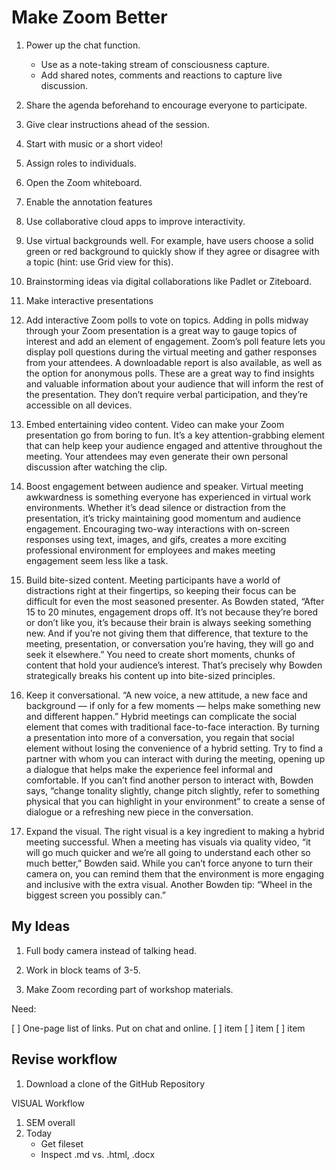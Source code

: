 # Make Zoom Better

1. Power up the chat function.
    + Use as a note-taking stream of consciousness capture.
    + Add shared notes, comments and reactions to capture live discussion.

2. Share the agenda beforehand to encourage everyone to participate.

3. Give clear instructions ahead of the session.

4. Start with music or a short video!

5. Assign roles to individuals.

6. Open the Zoom whiteboard.

7. Enable the annotation features

8. Use collaborative cloud apps to improve interactivity.

9. Use virtual backgrounds well. For example, have users choose a solid green or red background to quickly show if they agree or disagree with a topic (hint: use Grid view for this). 

10. Brainstorming ideas via digital collaborations like Padlet or Ziteboard.

11. Make interactive presentations

12. Add interactive Zoom polls to vote on topics. Adding in polls midway through your Zoom presentation is a great way to gauge topics of interest and add an element of engagement. Zoom’s poll feature lets you display poll questions during the virtual meeting and gather responses from your attendees. A downloadable report is also available, as well as the option for anonymous polls. These are a great way to find insights and valuable information about your audience that will inform the rest of the presentation. They don’t require verbal participation, and they’re accessible on all devices.
 
13. Embed entertaining video content. Video can make your Zoom presentation go from boring to fun. It’s a key attention-grabbing element that can help keep your audience engaged and attentive throughout the meeting. Your attendees may even generate their own personal discussion after watching the clip. 

14. Boost engagement between audience and speaker. Virtual meeting awkwardness is something everyone has experienced in virtual work environments. Whether it’s dead silence or distraction from the presentation, it’s tricky maintaining good momentum and audience engagement. Encouraging two-way interactions with on-screen responses using text, images, and gifs, creates a more exciting professional environment for employees and makes meeting engagement seem less like a task. 

15. Build bite-sized content. Meeting participants have a world of distractions right at their fingertips, so keeping their focus can be difficult for even the most seasoned presenter. As Bowden stated, “After 15 to 20 minutes, engagement drops off. It’s not because they’re bored or don’t like you, it’s because their brain is always seeking something new. And if you’re not giving them that difference, that texture to the meeting, presentation, or conversation you’re having, they will go and seek it elsewhere.” You need to create short moments, chunks of content that hold your audience’s interest. That’s precisely why Bowden strategically breaks his content up into bite-sized principles. 

16. Keep it conversational. “A new voice, a new attitude, a new face and background — if only for a few moments — helps make something new and different happen.” Hybrid meetings can complicate the social element that comes with traditional face-to-face interaction. By turning a presentation into more of a conversation, you regain that social element without losing the convenience of a hybrid setting. Try to find a partner with whom you can interact with during the meeting, opening up a dialogue that helps make the experience feel informal and comfortable. If you can’t find another person to interact with, Bowden says, “change tonality slightly, change pitch slightly, refer to something physical that you can highlight in your environment” to create a sense of dialogue or a refreshing new piece in the conversation.

17. Expand the visual. The right visual is a key ingredient to making a hybrid meeting successful. When a meeting has visuals via quality video, “it will go much quicker and we’re all going to understand each other so much better,” Bowden said. While you can’t force anyone to turn their camera on, you can remind them that the environment is more engaging and inclusive with the extra visual. Another Bowden tip: “Wheel in the biggest screen you possibly can.”





## My Ideas

1. Full body camera instead of talking head.

2. Work in block teams of 3-5. 

3. Make Zoom recording part of workshop materials.



Need:

[ ] One-page list of links. Put on chat and online.
[ ] item
[ ] item
[ ] item



## Revise workflow

1. Download a clone of the GitHub Repository



VISUAL Workflow

1. SEM overall
2. Today
    + Get fileset
    + Inspect .md vs. .html, .docx
    
    
